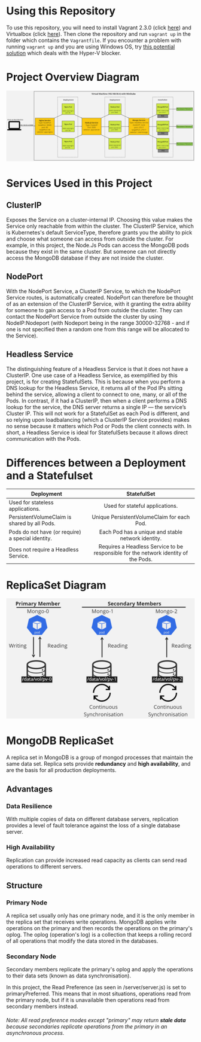 # Using this Repository

To use this repository, you will need to install Vagrant 2.3.0 (click [here](https://www.vagrantup.com/downloads)) and Virtualbox (click [here](https://www.virtualbox.org/)). Then clone the repository and run `vagrant up` in the folder which contains the `Vagrantfile`. If you encounter a problem with running `vagrant up` and you are using Windows OS, try [this potential solution](https://github.com/samuel-walters/docker-three-tier-architecture/blob/main/documentation/Blockers.md) which deals with the Hyper-V blocker.

# Project Overview Diagram
![image](./images/Minikube.png)
# Services Used in this Project

## ClusterIP

Exposes the Service on a cluster-internal IP. Choosing this value makes the Service only reachable from within the cluster. The ClusterIP Service, which is Kubernetes's default ServiceType, therefore grants you the ability to pick and choose what someone can access from outside the cluster. For example, in this project, the Node.Js Pods can access the MongoDB pods because they exist in the same cluster. But someone can not directly access the MongoDB database if they are not inside the cluster. 

## NodePort 

With the NodePort Service, a ClusterIP Service, to which the NodePort Service routes, is automatically created. NodePort can therefore be thought of as an extension of the ClusterIP Service, with it granting the extra ability for someone to gain access to a Pod from outside the cluster. They can contact the NodePort Service from outside the cluster by using NodeIP:Nodeport (with Nodeport being in the range 30000-32768 - and if one is not specified then a random one from this range will be allocated to the Service). 

## Headless Service

The distinguishing feature of a Headless Service is that it does not have a ClusterIP. One use case of a Headless Service, as exemplified by this project, is for creating StatefulSets. This is because when you perform a DNS lookup for the Headless Service, it returns all of the Pod IPs sitting behind the service, allowing a client to connect to one, many, or all of the Pods. In contrast, if it had a ClusterIP, then when a client performs a DNS lookup for the service, the DNS server returns a single IP — the service’s Cluster IP. This will not work for a StatefulSet as each Pod is different, and so relying upon loadbalancing (which a ClusterIP Service provides) makes no sense because it matters which Pod or Pods the client connects with. In short, a Headless Service is ideal for StatefulSets because it allows direct communication with the Pods. 

# Differences between a Deployment and a Statefulset

| Deployment    | StatefulSet  |
| ------------- |:-------------:|
| Used for stateless applications. | Used for stateful applications. | 
| PersistentVolumeClaim is shared by all Pods. | Unique PersistentVolumeClaim for each Pod.|  
| Pods do not have (or require) a special identity. | Each Pod has a unique and stable network identity.|
| Does not require a Headless Service. | Requires a Headless Service to be responsible for the network identity of the Pods.

# ReplicaSet Diagram
![image](./images/ReplicaSet.png)

# MongoDB ReplicaSet

A replica set in MongoDB is a group of mongod processes that maintain the same data set. Replica sets provide **redundancy** and **high availability**, and are the basis for all production deployments.

## Advantages

### Data Resilience 

With multiple copies of data on different database servers, replication provides a level of fault tolerance against the loss of a single database server.

### High Availability

Replication can provide increased read capacity as clients can send read operations to different servers. 

## Structure

### Primary Node

A replica set usually only has one primary node, and it is the only member in the replica set that receives write operations. MongoDB applies write operations on the primary and then records the operations on the primary's oplog. The oplog (operation's log) is a collection that keeps a rolling record of all operations that modify the data stored in the databases.

### Secondary Node

Secondary members replicate the primary's oplog and apply the operations to their data sets (known as data synchronisation).

In this project, the Read Preference (as seen in /server/server.js) is set to primaryPreferred. This means that in most situations, operations read from the primary node, but if it is unavailable then operations read from secondary members instead. 

###### Note: All read preference modes except "primary" may return **stale data** because secondaries replicate operations from the primary in an asynchronous process.